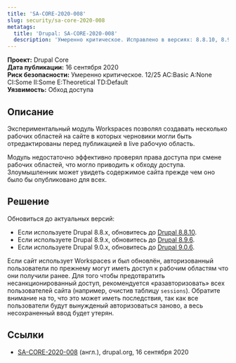 ```yaml
---
title: 'SA-CORE-2020-008'
slug: security/sa-core-2020-008
metatags:
  title: 'Drupal: SA-CORE-2020-008'
  description: 'Умеренно критическое. Исправлено в версиях: 8.8.10, 8.9.6, 9.0.6.'
---
```


**Проект:** Drupal Core\
**Дата публикации:** 16 сентября 2020\
**Риск безопасности:** Умеренно критическое. 12/25 AC:Basic A:None CI:Some II:Some E:Theoretical TD:Default\
**Уязвимость:** Обход доступа

## Описание

Экспериментальный модуль Workspaces позволял создавать несколько рабочих областей на сайте в которых черновики могли быть отредактированы перед публикацией в live рабочую область.

Модуль недостаточно эффективно проверял права доступа при смене рабочих областей, что могло приводить к обходу доступа. Злоумышленник может увидеть содержимое сайта прежде чем оно было бы опубликовано для всех.

## Решение

Обновиться до актуальных версий:

- Если используете Drupal 8.8.x, обновитесь до [Drupal 8.8.10](../../../releases/8/8.8.x/8.8.10/index.md).
- Если используете Drupal 8.9.x, обновитесь до [Drupal 8.9.6](../../../releases/8/8.9.x/8.9.6/index.md).
- Если используете Drupal 9.0.x, обновитесь до [Drupal 9.0.6](../../../releases/9/9.0.x/9.0.6/index.md).

Если сайт использует Workspaces и был обновлён, авторизованный пользователи по прежнему могут иметь доступ к рабочим областям что они получили ранее. Для того чтобы предотвратить несанкционированный доступ, рекомендуется «разавторизовать» всех пользователей сайта (например, очистив таблицу `sessions`). Обратите внимание на то, что это может иметь последствия, так как все пользователи будут вынужденый авторизоваться заново, а весь несохраненный ввод будет утерян.

## Ссылки

- [SA-CORE-2020-008](https://www.drupal.org/sa-core-2020-008) (англ.), drupal.org, 16 сентября 2020